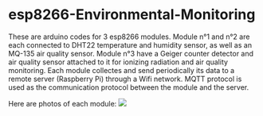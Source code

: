# esp8266-Environmental-Monitoring
These are arduino codes for 3 esp8266 modules. Module n°1 and n°2 are each connected to DHT22 temperature and humidity sensor, as well as an MQ-135 air quality sensor. Module n°3 have a Geiger counter detector and air quality sensor attached to it for ionizing radiation and air quality monitoring. 
Each module collectes and send periodically its data to a remote server (Raspberry Pi) through a Wifi network. MQTT protocol is used as the communication protocol between the module and the server.

Here are photos of each module:
![](ESP$208266$20Arduino$20codes/Screenshot_20210928-183110_Gallery.jpg)

